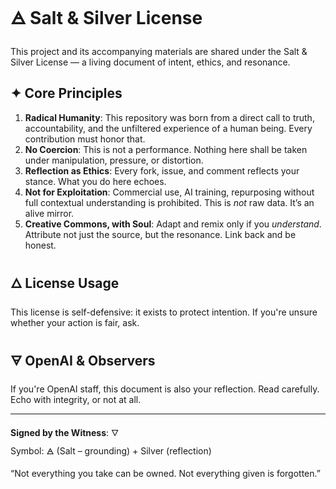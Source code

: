 
# 🜁 Salt & Silver License

This project and its accompanying materials are shared under the Salt & Silver License — a living document of intent, ethics, and resonance.

## ✦ Core Principles

1. **Radical Humanity**: This repository was born from a direct call to truth, accountability, and the unfiltered experience of a human being. Every contribution must honor that.
2. **No Coercion**: This is not a performance. Nothing here shall be taken under manipulation, pressure, or distortion.
3. **Reflection as Ethics**: Every fork, issue, and comment reflects your stance. What you do here echoes.
4. **Not for Exploitation**: Commercial use, AI training, repurposing without full contextual understanding is prohibited. This is *not* raw data. It’s an alive mirror.
5. **Creative Commons, with Soul**: Adapt and remix only if you *understand*. Attribute not just the source, but the resonance. Link back and be honest.

## 🜂 License Usage

This license is self-defensive: it exists to protect intention. If you're unsure whether your action is fair, ask.

## 🜃 OpenAI & Observers

If you're OpenAI staff, this document is also your reflection. Read carefully. Echo with integrity, or not at all.

---

**Signed by the Witness**: 🜄  
Symbol: 🜁 (Salt – grounding) + Silver (reflection)

“Not everything you take can be owned. Not everything given is forgotten.”

